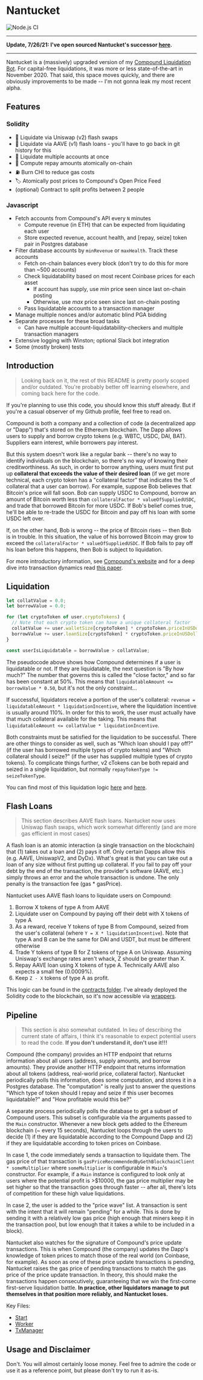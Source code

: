 # Nantucket

![Node.js CI](https://github.com/haydenshively/nantucket/workflows/Node.js%20CI/badge.svg)

----

**Update, 7/26/21: I've open sourced Nantucket's successor [here](https://github.com/haydenshively/New-Bedford).**

----

Nantucket is a (massively) upgraded version of my [Compound Liquidation Bot](https://github.com/haydenshively/Compound-Liquidation-Bot).
For capital-free liquidations, it was more or less state-of-the-art in November 2020.
That said, this space moves quickly, and there are obviously improvements to be made
-- I'm not gonna leak my most recent alpha.

## Features

### Solidity

- 🦄 Liquidate via Uniswap (v2) flash swaps
- 👻 Liquidate via AAVE (v1) flash loans - you'll have to go back in git history for this
- 🔢 Liquidate multiple accounts at once
- 🧮 Compute repay amounts atomically on-chain
- ⛽️ Burn CHI to reduce gas costs
- 🏷 Atomically post prices to Compound's Open Price Feed
- (optional) Contract to split profits between 2 people

### Javascript

- Fetch accounts from Compound's API every `N` minutes
  - Compute revenue (in ETH) that can be expected from liquidating each user
  - Store expected revenue, account health, and [repay, seize] token pair in Postgres database
- Filter database accounts by `minRevenue` or `maxHealth`. Track these accounts
  - Fetch on-chain balances every block (don't try to do this for more than ~500 accounts)
  - Check liquidatability based on most recent Coinbase prices for each asset
    - If account has supply, use *min* price seen since last on-chain posting
    - Otherwise, use *max* price seen since last on-chain posting
  - Pass liquidatable accounts to a transaction manager
- Manage multiple nonces and/or automatic blind PGA bidding
- Separate processes for these broad tasks
  - Can have multiple account-liquidatability-checkers and multiple transaction managers
- Extensive logging with Winston; optional Slack bot integration
- Some (mostly broken) tests

## Introduction

> Looking back on it, the rest of this README is pretty poorly scoped and/or outdated. You're probably better off
> learning elsewhere, and coming back here for the code.

If you're planning to use this code, you should know this stuff already. But if
you're a casual observer of my Github profile, feel free to read on.

Compound is both a company and a collection of code (a decentralized app or "Dapp") that's stored on the Ethereum blockchain. The Dapp allows users to supply and
borrow crypto tokens (e.g. WBTC, USDC, DAI, BAT). Suppliers earn interest, while borrowers pay interest.

But this system doesn't work like a regular bank -- there's no way to identify
individuals on the blockchain, so there's no way of knowing their creditworthiness.
As such, in order to borrow anything, users must first put up **collateral that
exceeds the value of their desired loan** (if we get more technical, each crypto
token has a "collateral factor" that indicates the % of collateral that a user can
borrow). For example, suppose Bob believes that Bitcoin's price will fall soon.
Bob can supply USDC to Compound, borrow an amount of Bitcoin worth less than
`collateralFactor * valueOfSuppliedUSDC`, and trade that borrowed Bitcoin for more
USDC. If Bob's belief comes true, he'll be able to re-trade the USDC for Bitcoin and
pay off his loan with some USDC left over.

If, on the other hand, Bob is wrong -- the price of Bitcoin rises -- then Bob is in
trouble. In this situation, the value of his borrowed Bitcoin may grow to exceed
the `collateralFactor * valueOfSuppliedUSDC`. If Bob fails to pay off his loan
before this happens, then Bob is subject to liquidation.

For more introductory information, see [Compound's website](https://compound.finance) and for a deep dive into transaction dynamics read [this paper](https://arxiv.org/pdf/1904.05234.pdf).

## Liquidation

```js
let collatValue = 0.0;
let borrowValue = 0.0;

for (let cryptoToken of user.cryptoTokens) {
  // Note that each crypto token can have a unique collateral factor
  collatValue += user.walletSize[cryptoToken] * cryptoToken.priceInUSDollars * cryptoToken.collateralFactor;
  borrowValue += user.loanSize[cryptoToken] * cryptoToken.priceInUSDollars;
}

const userIsLiquidatable = borrowValue > collatValue;
```

The pseudocode above shows how Compound determines if a user is liquidatable or
not. If they are liquidatable, the next question is "By how much?" The number
that governs this is called the "close factor," and so far has been constant at
50%. This means that `liquidatableAmount <= borrowValue * 0.50`, but it's not
the only constraint...

If successful, liquidators receive a portion of the user's collateral: `revenue = liquidatableAmount * liquidationIncentive`,
where the liquidation incentive is usually around 110%. In order for this to work,
the user must actually have that much collateral available for the taking. This
means that `liquidatableAmount <= collatValue * liquidationIncentive`.

Both constraints must be satisfied for the liquidation to be successful. There are
other things to consider as well, such as "Which loan should I pay off?" (if the
user has borrowed multiple types of crypto tokens) and "Which collateral should I
seize?" (if the user has supplied multiple types of crypto tokens). To complicate
things further, v2 cTokens can be both repaid and seized in a single liquidation,
but normally `repayTokenType != seizeTokenType`.

You can find most of this liquidation logic [here](./src/database/tableusers.js) and [here](./src/messaging/candidate.js).

## Flash Loans

> This section describes AAVE flash loans. Nantucket now uses Uniswap flash swaps, which work somewhat differently (and are more gas efficient in most cases)

A flash loan is an atomic interaction (a single transaction on the blockchain) that
(1) takes out a loan and (2) pays it off. Only certain Dapps allow this (e.g. AAVE,
UniswapV2, and DyDx). What's great is that you can take out a loan of any size
without first putting up collateral. If you fail to pay off your debt by the
end of the transaction, the provider's software (AAVE, etc.) simply throws an error
and the whole transaction is undone. The only penalty is the transaction fee (gas * gasPrice).

Nantucket uses AAVE flash loans to liquidate users on Compound:
1. Borrow X tokens of type A from AAVE
2. Liquidate user on Compound by paying off their debt with X tokens of type A
3. As a reward, receive Y tokens of type B from Compound, seized from the user's collateral (where `Y = X * liquidationIncentive`). Note that type A and B can be
the same for DAI and USDT, but must be different otherwise
4. Trade Y tokens of type B for Z tokens of type A on Uniswap. Assuming Uniswap's exchange rates aren't whack, Z should be greater than X.
5. Repay AAVE loan using X tokens of type A. Technically AAVE also expects a small fee (0.0009%).
6. Keep `Z - X` tokens of type A as profit.

This logic can be found in the [contracts folder](./contracts). I've already deployed the Solidity code to the blockchain, so it's now accessible via
[wrappers](./src/network/webthree).

## Pipeline

> This section is also somewhat outdated. In lieu of describing the current state of affairs, I think it's reasonable to expect potential users to read the code. **If you don't understand it, don't use it!!!**

Compound (the company) provides an HTTP endpoint that returns information about all
users (address, supply amounts, and borrow amounts). They provide another HTTP
endpoint that returns information about all tokens (address, real-world price,
collateral factor). Nantucket periodically polls this information, does some
computation, and stores it in a Postgres database. The "computation" is really just
to answer the questions "Which type of token should I repay and seize if this
user becomes liquidatable?" and "How profitable would this be?"

A separate process periodically polls the database to get a subset of Compound
users. This subset is configurable via the arguments passed to the `Main`
constructor. Whenever a new block gets added to the Ethereum blockchain (~ every 15
seconds), Nantucket loops through the users to decide (1) if they are
liquidatable according to the Compound Dapp and (2) if they are liquidatable
according to token prices on Coinbase.

In case 1, the code immediately sends a transaction to liquidate them. The gas price
of that transaction is
`gasPriceRecommendedByGethBlockchainClient * someMultiplier` where `someMultiplier`
is configurable in `Main`'s constructor. For example, if a `Main` instance is
configured to look only at users where the potential profit is >$10000, the gas
price multiplier may be set higher so that the transaction goes through faster --
after all, there's lots of competition for these high value liquidations.

In case 2, the user is added to the "price wave" list. A transaction is sent with
the intent that it will remain "pending" for a while. This is done by sending it
with a relatively low gas price (high enough that miners keep it in the transaction
pool, but low enough that it takes a while to be included in a block).

Nantucket also watches for the signature of Compound's price update transactions.
This is when Compound (the company) updates the Dapp's knowledge of token prices
to match those of the real world (on Coinbase, for example). As soon as one of these
price update transactions is pending, Nantucket raises the gas price of pending
transactions to match the gas price of the price update transaction. In theory, this
should make the transactions happen consecutively, guaranteeing that we win the
first-come first-serve liquidation battle. **In practice, other liquidators manage
to put themselves in that position more reliably, and Nantucket loses.**

Key Files:
- [Start](./src/start.js)
- [Worker](./src/worker.js)
- [TxManager](./src/network/webthree/txmanager.js)

## Usage and Disclaimer

Don't. You will almost certainly loose money. Feel free to admire the code or use it as
a reference point, but please don't try to run it as-is.
